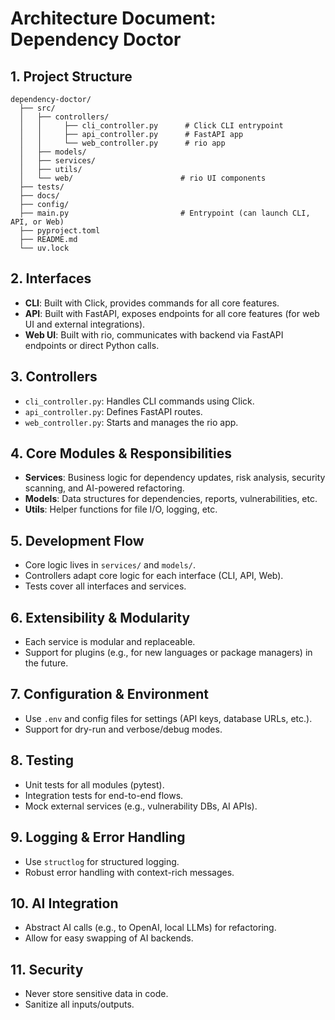 # Architecture Document: Dependency Doctor

## 1. Project Structure

```
dependency-doctor/
  ├── src/
  │   ├── controllers/
  │   │     ├── cli_controller.py      # Click CLI entrypoint
  │   │     ├── api_controller.py      # FastAPI app
  │   │     └── web_controller.py      # rio app
  │   ├── models/
  │   ├── services/
  │   ├── utils/
  │   └── web/                        # rio UI components
  ├── tests/
  ├── docs/
  ├── config/
  ├── main.py                         # Entrypoint (can launch CLI, API, or Web)
  ├── pyproject.toml
  ├── README.md
  └── uv.lock
```

## 2. Interfaces

- **CLI**: Built with Click, provides commands for all core features.
- **API**: Built with FastAPI, exposes endpoints for all core features (for web UI and external integrations).
- **Web UI**: Built with rio, communicates with backend via FastAPI endpoints or direct Python calls.

## 3. Controllers

- `cli_controller.py`: Handles CLI commands using Click.
- `api_controller.py`: Defines FastAPI routes.
- `web_controller.py`: Starts and manages the rio app.

## 4. Core Modules & Responsibilities

- **Services**: Business logic for dependency updates, risk analysis, security scanning, and AI-powered refactoring.
- **Models**: Data structures for dependencies, reports, vulnerabilities, etc.
- **Utils**: Helper functions for file I/O, logging, etc.

## 5. Development Flow

- Core logic lives in `services/` and `models/`.
- Controllers adapt core logic for each interface (CLI, API, Web).
- Tests cover all interfaces and services.

## 6. Extensibility & Modularity

- Each service is modular and replaceable.
- Support for plugins (e.g., for new languages or package managers) in the future.

## 7. Configuration & Environment

- Use `.env` and config files for settings (API keys, database URLs, etc.).
- Support for dry-run and verbose/debug modes.

## 8. Testing

- Unit tests for all modules (pytest).
- Integration tests for end-to-end flows.
- Mock external services (e.g., vulnerability DBs, AI APIs).

## 9. Logging & Error Handling

- Use `structlog` for structured logging.
- Robust error handling with context-rich messages.

## 10. AI Integration

- Abstract AI calls (e.g., to OpenAI, local LLMs) for refactoring.
- Allow for easy swapping of AI backends.

## 11. Security

- Never store sensitive data in code.
- Sanitize all inputs/outputs. 
